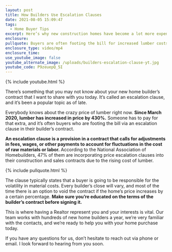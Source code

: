 ```yaml
---
layout: post
title: How Builders Use Escalation Clauses
date: 2021-08-05 15:09:47
tags:
  - Home Buyer Tips
excerpt: Here’s why new construction homes have become a lot more expensive.
enclosure:
pullquote: Buyers are often footing the bill for increased lumber costs in new homes.
enclosure_type: video/mp4
enclosure_time:
use_youtube_image: false
youtube_alternate_image: /uploads/builders-escalation-clause-yt.jpg
youtube_code: P9zeuepQ_5I
---
```

{% include youtube.html %}

There’s something that you may not know about your new home builder’s contract that I want to share with you today. It’s called an escalation clause, and it’s been a popular topic as of late.

Everybody knows about the crazy price of lumber right now. **Since March 2020, lumber has increased in price by 430%.** Someone has to pay for that extra, and it’s often buyers who are footing the bill via an escalation clause in their builder’s contract.

**An escalation clause is a provision in a contract that calls for adjustments in fees, wages, or other payments to account for fluctuations in the cost of raw materials or labor.** According to the National Association of Homebuilders, 47% of them are incorporating price escalation clauses into their construction and sales contracts due to the rising cost of lumber.

{% include pullquote.html %}

The clause typically states that a buyer is going to be responsible for the volatility in material costs. Every builder’s close will vary, and most of the time there is an option to void the contract if the home’s price increases by a certain percentage. **Make sure you’re educated on the terms of the builder’s contract before signing it.**

This is where having a Realtor represent you and your interests is vital. Our team works with hundreds of new home builders a year, we’re very familiar with the contacts, and we’re ready to help you with your home purchase today.

If you have any questions for us, don’t hesitate to reach out via phone or email. I look forward to hearing from you soon.
